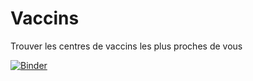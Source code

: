 # Vaccins
Trouver les centres de vaccins les plus proches de vous

[![Binder](https://mybinder.org/badge_logo.svg)](https://mybinder.org/v2/gh/polal2is/Vaccins/main?urlpath=voila%2Frender%2FVaccins.ipynb)